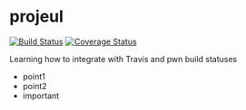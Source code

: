 # projeul

[![Build Status](https://travis-ci.org/evilquinn/projeul.svg?branch=master)](https://travis-ci.org/evilquinn/projeul)
[![Coverage Status](https://coveralls.io/repos/github/evilquinn/projeul/badge.svg?branch=master)](https://coveralls.io/github/evilquinn/projeul?branch=master)

Learning how to integrate with Travis and pwn build statuses

 * point1
 * point2
 * important
